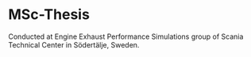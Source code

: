 # MSc-Thesis
Conducted at Engine Exhaust Performance Simulations group of Scania Technical Center in Södertälje, Sweden.
